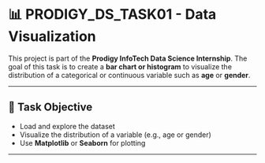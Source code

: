 # 📊 PRODIGY_DS_TASK01 - Data Visualization

This project is part of the **Prodigy InfoTech Data Science Internship**. The goal of this task is to create a **bar chart or histogram** to visualize the distribution of a categorical or continuous variable such as **age** or **gender**.

---

## 📝 Task Objective

- Load and explore the dataset
- Visualize the distribution of a variable (e.g., age or gender)
- Use **Matplotlib** or **Seaborn** for plotting

---
